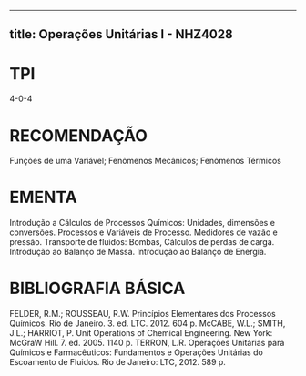 
---
title: Operações Unitárias I - NHZ4028 
---

# TPI

4-0-4

# RECOMENDAÇÃO

Funções de uma Variável; Fenômenos Mecânicos; Fenômenos Térmicos

# EMENTA

Introdução a Cálculos de Processos Químicos: Unidades, dimensões e conversões. Processos e Variáveis de Processo. Medidores de vazão e pressão. Transporte de fluidos: Bombas, Cálculos de perdas de carga. Introdução ao Balanço de Massa. Introdução ao Balanço de Energia.

# BIBLIOGRAFIA BÁSICA

FELDER, R.M.; ROUSSEAU, R.W. Princípios Elementares dos Processos Químicos. Rio de Janeiro. 3. ed. LTC. 2012. 604 p.
McCABE, W.L.; SMITH, J.L.; HARRIOT, P. Unit Operations of Chemical Engineering. New York: McGraW Hill. 7. ed. 2005. 1140 p.
TERRON, L.R. Operações Unitárias para Químicos e Farmacêuticos: Fundamentos e Operações Unitárias do Escoamento de Fluidos. Rio de Janeiro: LTC, 2012. 589 p.
        